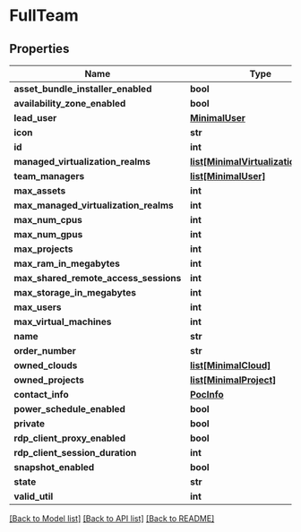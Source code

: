 # FullTeam

## Properties
Name | Type | Description | Notes
------------ | ------------- | ------------- | -------------
**asset_bundle_installer_enabled** | **bool** |  | [optional] 
**availability_zone_enabled** | **bool** |  | [optional] 
**lead_user** | [**MinimalUser**](MinimalUser.md) |  | [optional] 
**icon** | **str** |  | [optional] 
**id** | **int** |  | [optional] 
**managed_virtualization_realms** | [**list[MinimalVirtualizationRealm]**](MinimalVirtualizationRealm.md) |  | [optional] 
**team_managers** | [**list[MinimalUser]**](MinimalUser.md) |  | [optional] 
**max_assets** | **int** |  | [optional] 
**max_managed_virtualization_realms** | **int** |  | [optional] 
**max_num_cpus** | **int** |  | [optional] 
**max_num_gpus** | **int** |  | [optional] 
**max_projects** | **int** |  | [optional] 
**max_ram_in_megabytes** | **int** |  | [optional] 
**max_shared_remote_access_sessions** | **int** |  | [optional] 
**max_storage_in_megabytes** | **int** |  | [optional] 
**max_users** | **int** |  | [optional] 
**max_virtual_machines** | **int** |  | [optional] 
**name** | **str** |  | [optional] 
**order_number** | **str** |  | [optional] 
**owned_clouds** | [**list[MinimalCloud]**](MinimalCloud.md) |  | [optional] 
**owned_projects** | [**list[MinimalProject]**](MinimalProject.md) |  | [optional] 
**contact_info** | [**PocInfo**](PocInfo.md) |  | 
**power_schedule_enabled** | **bool** |  | [optional] 
**private** | **bool** |  | [optional] 
**rdp_client_proxy_enabled** | **bool** |  | [optional] 
**rdp_client_session_duration** | **int** |  | [optional] 
**snapshot_enabled** | **bool** |  | [optional] 
**state** | **str** |  | 
**valid_util** | **int** |  | [optional] 

[[Back to Model list]](../README.md#documentation-for-models) [[Back to API list]](../README.md#documentation-for-api-endpoints) [[Back to README]](../README.md)


